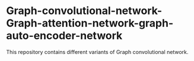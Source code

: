 # Graph-convolutional-network-Graph-attention-network-graph-auto-encoder-network
This repository contains different variants of Graph convolutional network.
